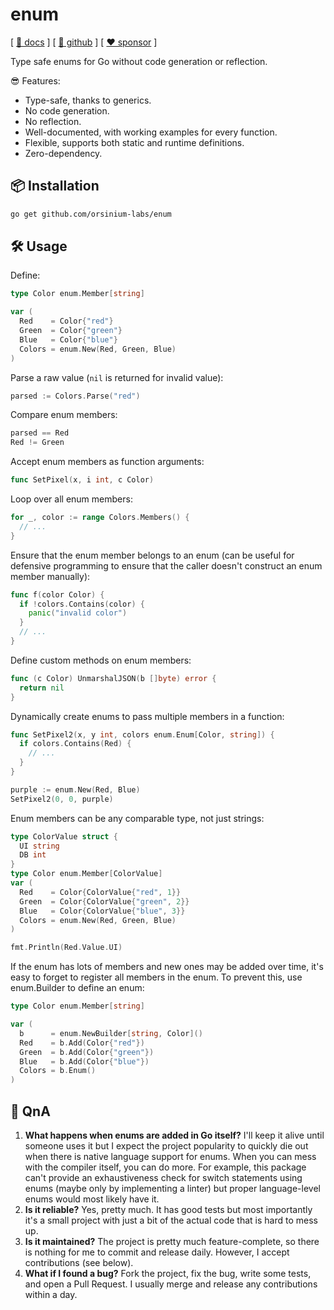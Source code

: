 # enum

[ [📄 docs](https://pkg.go.dev/github.com/orsinium-labs/enum) ] [ [🐙 github](https://github.com/orsinium-labs/enum) ] [ [❤️ sponsor](https://github.com/sponsors/orsinium) ]

Type safe enums for Go without code generation or reflection.

😎 Features:

* Type-safe, thanks to generics.
* No code generation.
* No reflection.
* Well-documented, with working examples for every function.
* Flexible, supports both static and runtime definitions.
* Zero-dependency.

## 📦 Installation

```bash
go get github.com/orsinium-labs/enum
```

## 🛠️ Usage

Define:

```go
type Color enum.Member[string]

var (
  Red    = Color{"red"}
  Green  = Color{"green"}
  Blue   = Color{"blue"}
  Colors = enum.New(Red, Green, Blue)
)
```

Parse a raw value (`nil` is returned for invalid value):

```go
parsed := Colors.Parse("red")
```

Compare enum members:

```go
parsed == Red
Red != Green
```

Accept enum members as function arguments:

```go
func SetPixel(x, i int, c Color)
```

Loop over all enum members:

```go
for _, color := range Colors.Members() {
  // ...
}
```

Ensure that the enum member belongs to an enum (can be useful for defensive programming to ensure that the caller doesn't construct an enum member manually):

```go
func f(color Color) {
  if !colors.Contains(color) {
    panic("invalid color")
  }
  // ...
}
```

Define custom methods on enum members:

```go
func (c Color) UnmarshalJSON(b []byte) error {
  return nil
}
```

Dynamically create enums to pass multiple members in a function:

```go
func SetPixel2(x, y int, colors enum.Enum[Color, string]) {
  if colors.Contains(Red) {
    // ...
  }
}

purple := enum.New(Red, Blue)
SetPixel2(0, 0, purple)
```

Enum members can be any comparable type, not just strings:

```go
type ColorValue struct {
  UI string
  DB int
}
type Color enum.Member[ColorValue]
var (
  Red    = Color{ColorValue{"red", 1}}
  Green  = Color{ColorValue{"green", 2}}
  Blue   = Color{ColorValue{"blue", 3}}
  Colors = enum.New(Red, Green, Blue)
)

fmt.Println(Red.Value.UI)
```

If the enum has lots of members and new ones may be added over time, it's easy to forget to register all members in the enum. To prevent this, use enum.Builder to define an enum:

```go
type Color enum.Member[string]

var (
  b      = enum.NewBuilder[string, Color]()
  Red    = b.Add(Color{"red"})
  Green  = b.Add(Color{"green"})
  Blue   = b.Add(Color{"blue"})
  Colors = b.Enum()
)
```

## 🤔 QnA

1. **What happens when enums are added in Go itself?** I'll keep it alive until someone uses it but I expect the project popularity to quickly die out when there is native language support for enums. When you can mess with the compiler itself, you can do more. For example, this package can't provide an exhaustiveness check for switch statements using enums (maybe only by implementing a linter) but proper language-level enums would most likely have it.
1. **Is it reliable?** Yes, pretty much. It has good tests but most importantly it's a small project with just a bit of the actual code that is hard to mess up.
1. **Is it maintained?** The project is pretty much feature-complete, so there is nothing for me to commit and release daily. However, I accept contributions (see below).
1. **What if I found a bug?** Fork the project, fix the bug, write some tests, and open a Pull Request. I usually merge and release any contributions within a day.
